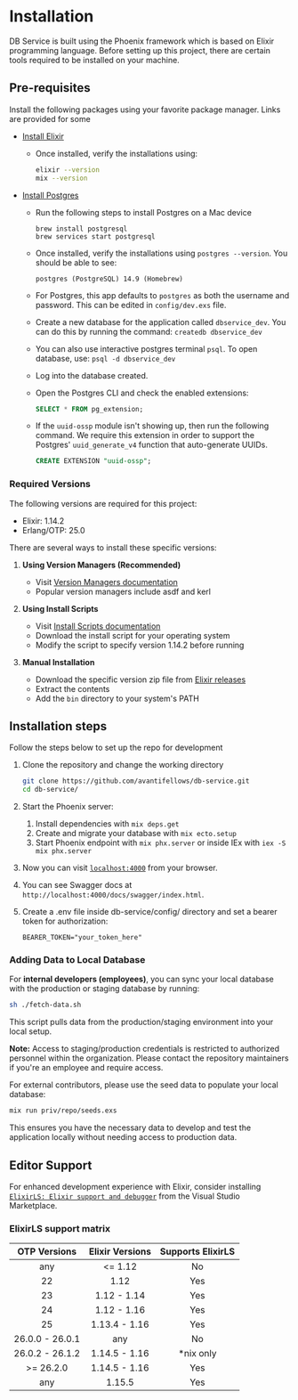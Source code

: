 # Installation

DB Service is built using the Phoenix framework which is based on Elixir programming language. Before setting up this project, there are certain tools required to be installed on your machine.

## Pre-requisites

Install the following packages using your favorite package manager. Links are provided for some

- [Install Elixir](https://elixir-lang.org/install.html#distributions)
  - Once installed, verify the installations using:

    ```sh
    elixir --version
    mix --version
    ```

- [Install Postgres](https://www.postgresql.org/download/)
  - Run the following steps to install Postgres on a Mac device

    ```
    brew install postgresql
    brew services start postgresql
    ```

  - Once installed, verify the installations using `postgres --version`. You should be able to see:

    ```
    postgres (PostgreSQL) 14.9 (Homebrew)
    ```

  - For Postgres, this app defaults to `postgres` as both the username and password. This can be edited in `config/dev.exs` file.
  - Create a new database for the application called `dbservice_dev`. You can do this by running the command: `createdb dbservice_dev`
  - You can also use interactive postgres terminal `psql`. To open database, use: `psql -d dbservice_dev`
  - Log into the database created.
  - Open the Postgres CLI and check the enabled extensions:

    ```sql
    SELECT * FROM pg_extension;
    ```

  - If the `uuid-ossp` module isn't showing up, then run the following command. We require this extension in order to support the Postgres' `uuid_generate_v4` function that auto-generate UUIDs.

    ```sql
    CREATE EXTENSION "uuid-ossp";
    ```

### Required Versions

The following versions are required for this project:

- Elixir: 1.14.2
- Erlang/OTP: 25.0

There are several ways to install these specific versions:

1. **Using Version Managers (Recommended)**
   - Visit [Version Managers documentation](https://elixir-lang.org/install.html#version-managers)
   - Popular version managers include asdf and kerl

2. **Using Install Scripts**
   - Visit [Install Scripts documentation](https://elixir-lang.org/install.html#install-scripts)
   - Download the install script for your operating system
   - Modify the script to specify version 1.14.2 before running

3. **Manual Installation**
   - Download the specific version zip file from [Elixir releases](https://elixir-lang.org/docs)
   - Extract the contents
   - Add the `bin` directory to your system's PATH

## Installation steps

Follow the steps below to set up the repo for development

1. Clone the repository and change the working directory

    ```sh
    git clone https://github.com/avantifellows/db-service.git
    cd db-service/
    ```

2. Start the Phoenix server:
   1. Install dependencies with `mix deps.get`
   2. Create and migrate your database with `mix ecto.setup`
   3. Start Phoenix endpoint with `mix phx.server` or inside IEx with `iex -S mix phx.server`
3. Now you can visit [`localhost:4000`](http://localhost:4000) from your browser.
4. You can see Swagger docs at `http://localhost:4000/docs/swagger/index.html`.
5. Create a .env file inside db-service/config/ directory and set a bearer token for authorization:

    ```
    BEARER_TOKEN="your_token_here"
    ```

### Adding Data to Local Database

For **internal developers (employees)**, you can sync your local database with the production or staging database by running:

```bash
sh ./fetch-data.sh
```

This script pulls data from the production/staging environment into your local setup.

**Note:** Access to staging/production credentials is restricted to authorized personnel within the organization. Please contact the repository maintainers if you're an employee and require access.

For external contributors, please use the seed data to populate your local database:

```bash
mix run priv/repo/seeds.exs
```

This ensures you have the necessary data to develop and test the application locally without needing access to production data.

## Editor Support

For enhanced development experience with Elixir, consider installing [`ElixirLS: Elixir support and debugger`](https://marketplace.visualstudio.com/items?itemName=JakeBecker.elixir-ls) from the Visual Studio Marketplace.

### ElixirLS support matrix

|  OTP Versions   | Elixir Versions | Supports ElixirLS |
| :-------------: | :-------------: | :---------------: |
|      any        |     <= 1.12     |        No         |
|      22         |       1.12      |        Yes        |
|      23         |   1.12 - 1.14   |        Yes        |
|      24         |   1.12 - 1.16   |        Yes        |
|      25         |  1.13.4 - 1.16  |        Yes        |
| 26.0.0 - 26.0.1 |       any       |        No         |
| 26.0.2 - 26.1.2    |  1.14.5 - 1.16  |    *nix only      |
|   >= 26.2.0     |  1.14.5 - 1.16  |        Yes        |
|      any        |     1.15.5      |        Yes        |
